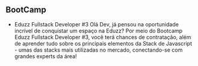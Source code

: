 ## BootCamp

- Eduzz Fullstack Developer #3
Olá Dev, já pensou na oportunidade incrível de conquistar um espaço na Eduzz? Por meio do Bootcamp Eduzz Fullstack Developer #3, você terá chances de contratação, além de aprender tudo sobre os principais elementos da Stack de Javascript - umas das stacks mais utilizadas no mercado, conectando-se com grandes experts da área!
